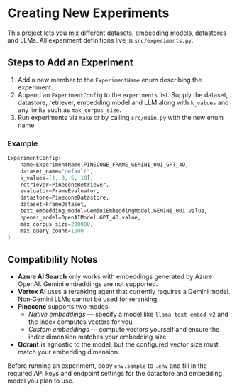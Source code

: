 # Creating New Experiments

This project lets you mix different datasets, embedding models, datastores and LLMs. All
experiment definitions live in `src/experiments.py`.

## Steps to Add an Experiment

1. Add a new member to the `ExperimentName` enum describing the experiment.
2. Append an `ExperimentConfig` to the `experiments` list. Supply the dataset,
   datastore, retriever, embedding model and LLM along with `k_values` and any
   limits such as `max_corpus_size`.
3. Run experiments via `make` or by calling `src/main.py` with the new enum name.

### Example

```python
ExperimentConfig(
    name=ExperimentName.PINECONE_FRAME_GEMINI_001_GPT_4O,
    dataset_name="default",
    k_values=[1, 3, 5, 10],
    retriever=PineconeRetriever,
    evaluator=FrameEvaluator,
    datastore=PineconeDatastore,
    dataset=FrameDataset,
    text_embedding_model=GeminiEmbeddingModel.GEMINI_001.value,
    openai_model=OpenAIModel.GPT_4O.value,
    max_corpus_size=200000,
    max_query_count=1000
)
```

## Compatibility Notes

- **Azure AI Search** only works with embeddings generated by Azure OpenAI.
  Gemini embeddings are not supported.
- **Vertex AI** uses a reranking agent that currently requires a Gemini model.
  Non‑Gemini LLMs cannot be used for reranking.
- **Pinecone** supports two modes:
  - *Native embeddings* &mdash; specify a model like `llama-text-embed-v2` and the
    index computes vectors for you.
  - *Custom embeddings* &mdash; compute vectors yourself and ensure the index
    dimension matches your embedding size.
- **Qdrant** is agnostic to the model, but the configured vector size must match
  your embedding dimension.

Before running an experiment, copy `env.sample` to `.env` and fill in the
required API keys and endpoint settings for the datastore and embedding model
you plan to use.
